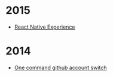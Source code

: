 # 2015

* [React Native Experience](./2015-10-01-react-native-experience.md)

# 2014

* [One command github account switch](./2014-03-11-one-command-github-account-switch.md)

